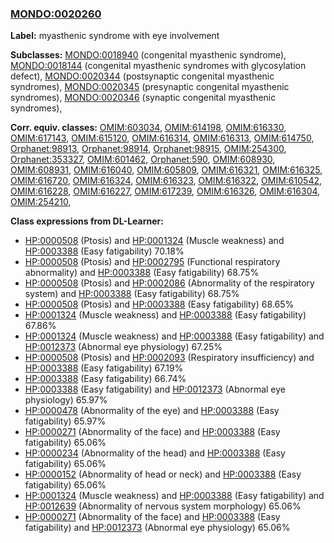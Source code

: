 
### [MONDO:0020260](http://purl.obolibrary.org/obo/MONDO_0020260)
**Label:** myasthenic syndrome with eye involvement

**Subclasses:** [MONDO:0018940](http://purl.obolibrary.org/obo/MONDO_0018940) (congenital myasthenic syndrome), [MONDO:0018144](http://purl.obolibrary.org/obo/MONDO_0018144) (congenital myasthenic syndromes with glycosylation defect), [MONDO:0020344](http://purl.obolibrary.org/obo/MONDO_0020344) (postsynaptic congenital myasthenic syndromes), [MONDO:0020345](http://purl.obolibrary.org/obo/MONDO_0020345) (presynaptic congenital myasthenic syndromes), [MONDO:0020346](http://purl.obolibrary.org/obo/MONDO_0020346) (synaptic congenital myasthenic syndromes), 

**Corr. equiv. classes:** [OMIM:603034](http://purl.obolibrary.org/obo/OMIM_603034), [OMIM:614198](http://purl.obolibrary.org/obo/OMIM_614198), [OMIM:616330](http://purl.obolibrary.org/obo/OMIM_616330), [OMIM:617143](http://purl.obolibrary.org/obo/OMIM_617143), [OMIM:615120](http://purl.obolibrary.org/obo/OMIM_615120), [OMIM:616314](http://purl.obolibrary.org/obo/OMIM_616314), [OMIM:616313](http://purl.obolibrary.org/obo/OMIM_616313), [OMIM:614750](http://purl.obolibrary.org/obo/OMIM_614750), [Orphanet:98913](http://www.orpha.net/ORDO/Orphanet_98913), [Orphanet:98914](http://www.orpha.net/ORDO/Orphanet_98914), [Orphanet:98915](http://www.orpha.net/ORDO/Orphanet_98915), [OMIM:254300](http://purl.obolibrary.org/obo/OMIM_254300), [Orphanet:353327](http://www.orpha.net/ORDO/Orphanet_353327), [OMIM:601462](http://purl.obolibrary.org/obo/OMIM_601462), [Orphanet:590](http://www.orpha.net/ORDO/Orphanet_590), [OMIM:608930](http://purl.obolibrary.org/obo/OMIM_608930), [OMIM:608931](http://purl.obolibrary.org/obo/OMIM_608931), [OMIM:616040](http://purl.obolibrary.org/obo/OMIM_616040), [OMIM:605809](http://purl.obolibrary.org/obo/OMIM_605809), [OMIM:616321](http://purl.obolibrary.org/obo/OMIM_616321), [OMIM:616325](http://purl.obolibrary.org/obo/OMIM_616325), [OMIM:616720](http://purl.obolibrary.org/obo/OMIM_616720), [OMIM:616324](http://purl.obolibrary.org/obo/OMIM_616324), [OMIM:616323](http://purl.obolibrary.org/obo/OMIM_616323), [OMIM:616322](http://purl.obolibrary.org/obo/OMIM_616322), [OMIM:610542](http://purl.obolibrary.org/obo/OMIM_610542), [OMIM:616228](http://purl.obolibrary.org/obo/OMIM_616228), [OMIM:616227](http://purl.obolibrary.org/obo/OMIM_616227), [OMIM:617239](http://purl.obolibrary.org/obo/OMIM_617239), [OMIM:616326](http://purl.obolibrary.org/obo/OMIM_616326), [OMIM:616304](http://purl.obolibrary.org/obo/OMIM_616304), [OMIM:254210](http://purl.obolibrary.org/obo/OMIM_254210), 

**Class expressions from DL-Learner:**

- [HP:0000508](http://purl.obolibrary.org/obo/HP_0000508) (Ptosis) and [HP:0001324](http://purl.obolibrary.org/obo/HP_0001324) (Muscle weakness) and [HP:0003388](http://purl.obolibrary.org/obo/HP_0003388) (Easy fatigability) 70.18%
- [HP:0000508](http://purl.obolibrary.org/obo/HP_0000508) (Ptosis) and [HP:0002795](http://purl.obolibrary.org/obo/HP_0002795) (Functional respiratory abnormality) and [HP:0003388](http://purl.obolibrary.org/obo/HP_0003388) (Easy fatigability) 68.75%
- [HP:0000508](http://purl.obolibrary.org/obo/HP_0000508) (Ptosis) and [HP:0002086](http://purl.obolibrary.org/obo/HP_0002086) (Abnormality of the respiratory system) and [HP:0003388](http://purl.obolibrary.org/obo/HP_0003388) (Easy fatigability) 68.75%
- [HP:0000508](http://purl.obolibrary.org/obo/HP_0000508) (Ptosis) and [HP:0003388](http://purl.obolibrary.org/obo/HP_0003388) (Easy fatigability) 68.65%
- [HP:0001324](http://purl.obolibrary.org/obo/HP_0001324) (Muscle weakness) and [HP:0003388](http://purl.obolibrary.org/obo/HP_0003388) (Easy fatigability) 67.86%
- [HP:0001324](http://purl.obolibrary.org/obo/HP_0001324) (Muscle weakness) and [HP:0003388](http://purl.obolibrary.org/obo/HP_0003388) (Easy fatigability) and [HP:0012373](http://purl.obolibrary.org/obo/HP_0012373) (Abnormal eye physiology) 67.25%
- [HP:0000508](http://purl.obolibrary.org/obo/HP_0000508) (Ptosis) and [HP:0002093](http://purl.obolibrary.org/obo/HP_0002093) (Respiratory insufficiency) and [HP:0003388](http://purl.obolibrary.org/obo/HP_0003388) (Easy fatigability) 67.19%
- [HP:0003388](http://purl.obolibrary.org/obo/HP_0003388) (Easy fatigability) 66.74%
- [HP:0003388](http://purl.obolibrary.org/obo/HP_0003388) (Easy fatigability) and [HP:0012373](http://purl.obolibrary.org/obo/HP_0012373) (Abnormal eye physiology) 65.97%
- [HP:0000478](http://purl.obolibrary.org/obo/HP_0000478) (Abnormality of the eye) and [HP:0003388](http://purl.obolibrary.org/obo/HP_0003388) (Easy fatigability) 65.97%
- [HP:0000271](http://purl.obolibrary.org/obo/HP_0000271) (Abnormality of the face) and [HP:0003388](http://purl.obolibrary.org/obo/HP_0003388) (Easy fatigability) 65.06%
- [HP:0000234](http://purl.obolibrary.org/obo/HP_0000234) (Abnormality of the head) and [HP:0003388](http://purl.obolibrary.org/obo/HP_0003388) (Easy fatigability) 65.06%
- [HP:0000152](http://purl.obolibrary.org/obo/HP_0000152) (Abnormality of head or neck) and [HP:0003388](http://purl.obolibrary.org/obo/HP_0003388) (Easy fatigability) 65.06%
- [HP:0001324](http://purl.obolibrary.org/obo/HP_0001324) (Muscle weakness) and [HP:0003388](http://purl.obolibrary.org/obo/HP_0003388) (Easy fatigability) and [HP:0012639](http://purl.obolibrary.org/obo/HP_0012639) (Abnormality of nervous system morphology) 65.06%
- [HP:0000271](http://purl.obolibrary.org/obo/HP_0000271) (Abnormality of the face) and [HP:0003388](http://purl.obolibrary.org/obo/HP_0003388) (Easy fatigability) and [HP:0012373](http://purl.obolibrary.org/obo/HP_0012373) (Abnormal eye physiology) 65.06%


